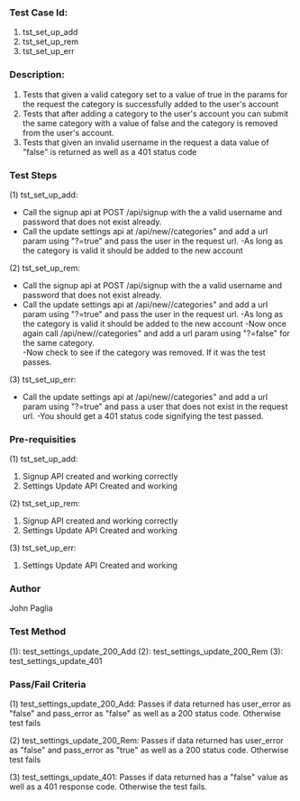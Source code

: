 ### Test Case Id: 
1. tst_set_up_add
2. tst_set_up_rem
3. tst_set_up_err

### Description:
1. Tests that given a valid category set to a value of true in the params for the request the category is successfully added to the user's account
2. Tests that after adding a category to the user's account you can submit the same category with a value of false and the category is removed from the user's account.
3. Tests that given an invalid username in the request a data value of "false" is returned as well as a 401 status code

### Test Steps
(1) tst_set_up_add: 
- Call the signup api at POST /api/signup with the a valid username and password that does not exist already.
- Call the update settings api at /api/new/<user>/categories" and add a url param using "?<category>=true" and pass the user in the request url.
-As long as the category is valid it should be added to the new account

(2) tst_set_up_rem:
- Call the signup api at POST /api/signup with the a valid username and password that does not exist already.
- Call the update settings api at /api/new/<user>/categories" and add a url param using "?<category>=true" and pass the user in the request url.
-As long as the category is valid it should be added to the new account
-Now once again call /api/new/<user>/categories" and add a url param using "?<category>=false" for the same category.  
-Now check to see if the category was removed. If it was the test passes.

(3) tst_set_up_err:
- Call the update settings api at /api/new/<user>/categories" and add a url param using "?<category>=true" and pass a user that does not exist in the request url.
-You should get a 401 status code signifying the test passed.

### Pre-requisities
(1) tst_set_up_add:
1. Signup API created and working correctly
2. Settings Update API Created and working

(2) tst_set_up_rem:
1. Signup API created and working correctly
2. Settings Update API Created and working

(3) tst_set_up_err:
1. Settings Update API Created and working

### Author
John Paglia

### Test Method
(1): test_settings_update_200_Add
(2): test_settings_update_200_Rem
(3): test_settings_update_401

### Pass/Fail Criteria

(1) test_settings_update_200_Add:
Passes if data returned has user_error as "false" and pass_error as "false" as well as a 200 status code. Otherwise test fails

(2) test_settings_update_200_Rem:
Passes if data returned has user_error as "false" and pass_error as "true" as well as a 200 status code. Otherwise test fails

(3) test_settings_update_401:
Passes if data returned has a "false" value as well as a 401 response code. Otherwise the test fails.
